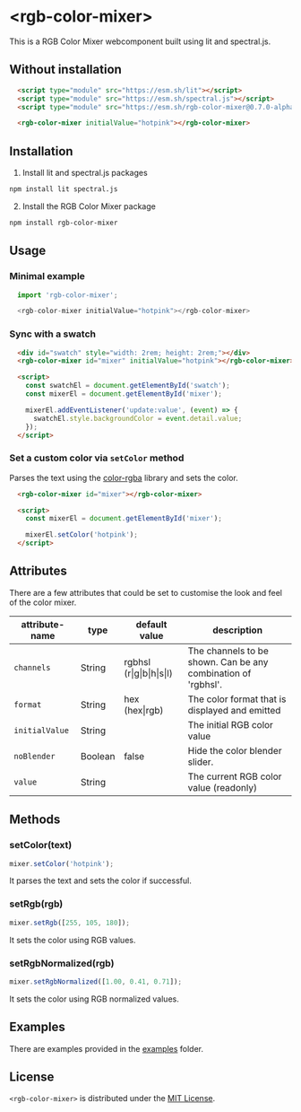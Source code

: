 # \<rgb-color-mixer>

This is a RGB Color Mixer webcomponent built using lit and spectral.js.

## Without installation

```html
  <script type="module" src="https://esm.sh/lit"></script>
  <script type="module" src="https://esm.sh/spectral.js"></script>
  <script type="module" src="https://esm.sh/rgb-color-mixer@0.7.0-alpha7"></script>

  <rgb-color-mixer initialValue="hotpink"></rgb-color-mixer>
```

## Installation

1. Install lit and spectral.js packages

```bash
npm install lit spectral.js
```

2. Install the RGB Color Mixer package

```bash
npm install rgb-color-mixer
```

## Usage

### Minimal example
```js
  import 'rgb-color-mixer';

  <rgb-color-mixer initialValue="hotpink"></rgb-color-mixer>
```

### Sync with a swatch

```html
  <div id="swatch" style="width: 2rem; height: 2rem;"></div>
  <rgb-color-mixer id="mixer" initialValue="hotpink"></rgb-color-mixer>

  <script>
    const swatchEl = document.getElementById('swatch');
    const mixerEl = document.getElementById('mixer');

    mixerEl.addEventListener('update:value', (event) => {
      swatchEl.style.backgroundColor = event.detail.value;
    });
  </script>
```

### Set a custom color via `setColor` method

Parses the text using the [color-rgba](https://github.com/colorjs/color-rgba#readme) library and sets the color.

```html
  <rgb-color-mixer id="mixer"></rgb-color-mixer>

  <script>
    const mixerEl = document.getElementById('mixer');

    mixerEl.setColor('hotpink');
  </script>
```

## Attributes

There are a few attributes that could be set to customise the look and feel of the color mixer.

attribute-name         | type    | default value                   | description
--------------         | ----    | -------------                   | -----------
`channels`             | String  | rgbhsl (r\|g\|b\|h\|s\|l)       | The channels to be shown. Can be any combination of 'rgbhsl'.
`format`               | String  | hex (hex\|rgb)                  | The color format that is displayed and emitted
`initialValue`         | String  |                                 | The initial RGB color value
`noBlender`            | Boolean | false                           | Hide the color blender slider.
`value`                | String  |                                 | The current RGB color value (readonly)

## Methods

### setColor(text)
```javascript
mixer.setColor('hotpink');
```

It parses the text and sets the color if successful.

### setRgb(rgb)

```javascript
mixer.setRgb([255, 105, 180]);
```
It sets the color using RGB values.

### setRgbNormalized(rgb)
```javascript
mixer.setRgbNormalized([1.00, 0.41, 0.71]);
```
It sets the color using RGB normalized values.

## Examples

There are examples provided in the [examples](./examples) folder.

## License

`<rgb-color-mixer>` is distributed under the [MIT License](./LICENSE).
